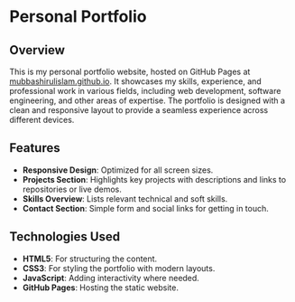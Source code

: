 # Personal Portfolio

## Overview

This is my personal portfolio website, hosted on GitHub Pages at [mubbashirulislam.github.io](https://mubbashirulislam.github.io). It showcases my skills, experience, and professional work in various fields, including web development, software engineering, and other areas of expertise. The portfolio is designed with a clean and responsive layout to provide a seamless experience across different devices.

## Features

- **Responsive Design**: Optimized for all screen sizes.
- **Projects Section**: Highlights key projects with descriptions and links to repositories or live demos.
- **Skills Overview**: Lists relevant technical and soft skills.
- **Contact Section**: Simple form and social links for getting in touch.

## Technologies Used

- **HTML5**: For structuring the content.
- **CSS3**: For styling the portfolio with modern layouts.
- **JavaScript**: Adding interactivity where needed.
- **GitHub Pages**: Hosting the static website.
